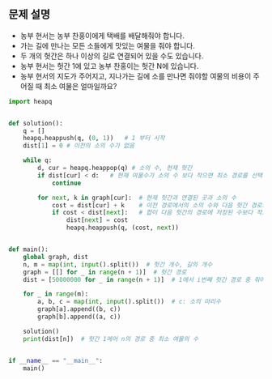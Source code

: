 ## 문제 설명
- 농부 현서는 농부 찬홍이에게 택배를 배달해줘야 합니다. 
- 가는 길에 만나는 모든 소들에게 맛있는 여물을 줘야 합니다.
- 두 개의 헛간은 하나 이상의 길로 연결되어 있을 수도 있습니다. 
- 농부 현서는 헛간 1에 있고 농부 찬홍이는 헛간 N에 있습니다.
- 농부 현서의 지도가 주어지고, 지나가는 길에 소를 만나면 줘야할 여물의 비용이 주어질 때 최소 여물은 얼마일까요? 

``` python
import heapq


def solution():
    q = []
    heapq.heappush(q, (0, 1))   # 1 부터 시작
    dist[1] = 0 # 이전의 소의 수가 없음

    while q:
        d, cur = heapq.heappop(q) # 소의 수, 현재 헛간
        if dist[cur] < d:   # 현재 여물수가 소의 수 보다 작으면 최소 경로를 선택한것이므로 진행을 안함
            continue

        for next, k in graph[cur]:  # 현재 헛간과 연결된 곳과 소의 수
            cost = dist[cur] + k    # 이전 경로에서의 소의 수와 다음 헛간 경로의 소의수 합
            if cost < dist[next]:   # 합이 다음 헛간의 경로에 저장된 수보다 작으면 저장
                dist[next] = cost
                heapq.heappush(q, (cost, next))


def main():
    global graph, dist
    n, m = map(int, input().split())  # 헛간 개수, 길의 개수
    graph = [[] for _ in range(n + 1)]  # 헛간 경로
    dist = [50000000 for _ in range(n + 1)]  # 1에서 i번째 헛간 경로 중 줘야하는 최소 여물

    for _ in range(m):
        a, b, c = map(int, input().split())  # c: 소의 마리수
        graph[a].append((b, c))
        graph[b].append((a, c))

    solution()
    print(dist[n])  # 헛간 1메어 n의 경로 중 최소 여물의 수


if __name__ == "__main__":
    main()
```